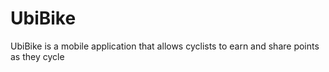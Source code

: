 # UbiBike
UbiBike is a mobile application that allows cyclists to earn and share points as they cycle
